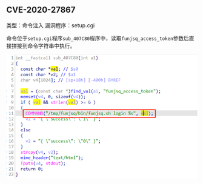 ## CVE-2020-27867
类型：命令注入
漏洞程序：setup.cgi

命令位于`setup.cgi`程序`sub_407C80`程序中，读取`funjsq_access_token`参数后直接拼接到命令字符串中执行。

![](images/Pasted%20image%2020230821094354.png)











